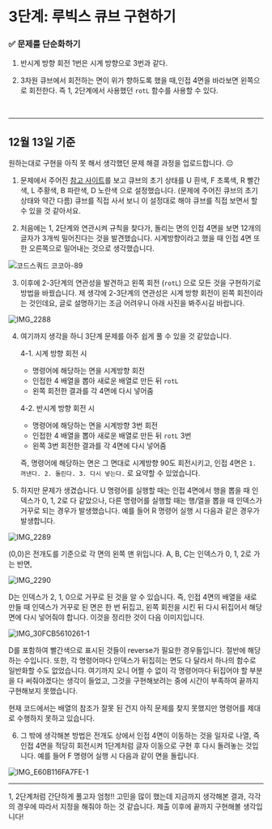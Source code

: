 # 3단계: 루빅스 큐브 구현하기

### ✅ 문제를 단순화하기

1. 반시계 방향 회전 1번은 시계 방향으로 3번과 같다.

2. 3차원 큐브에서 회전하는 면이 위가 향하도록 했을 때,인접 4면을 바라보면 왼쪽으로 회전한다. 즉 1, 2단계에서 사용했던 `rotL` 함수를 사용할 수 있다.

<br/>

---

## 12월 13일 기준

원하는대로 구현을 아직 못 해서 생각했던 문제 해결 과정을 업로드합니다. 😔

1. 문제에서 주어진 [참고 사이트](https://cube3x3.com/%ED%81%90%EB%B8%8C%EB%A5%BC-%EB%A7%9E%EC%B6%94%EB%8A%94-%EB%B0%A9/#notation)를 보고 큐브의 초기 상태를 U 흰색, F 초록색, R 빨간색, L 주황색, B 파란색, D 노란색 으로 설정했습니다. (문제에 주어진 큐브의 초기 상태와 약간 다름) 큐브를 직접 사서 보니 이 설정대로 해야 큐브를 직접 보면서 할 수 있을 것 같아서요.

2. 처음에는 1, 2단계와 연관시켜 규칙을 찾다가, 돌리는 면의 인접 4면을 보면 12개의 글자가 3개씩 밀어진다는 것을 발견했습니다. 시계방향이라고 했을 때 인접 4면 또한 오른쪽으로 밀어내는 것으로 생각했습니다.

![코드스쿼드 코코아-89](https://user-images.githubusercontent.com/60209518/102012008-473f2080-3d8b-11eb-8d75-b20cb9d41832.jpg)

3. 이후에 2-3단계의 연관성을 발견하고 왼쪽 회전 (`rotL`) 으로 모든 것을 구현하기로 방법을 바꿨습니다. 제 생각에 2-3단계의 연관성은 시계 방향 회전이 왼쪽 회전이라는 것인데요, 글로 설명하기는 조금 어려우니 아래 사진을 봐주시길 바랍니다.

![IMG_2288](https://user-images.githubusercontent.com/60209518/102012399-66d74880-3d8d-11eb-8837-c21ea7254980.jpg)

4. 여기까지 생각을 하니 3단계 문제를 아주 쉽게 풀 수 있을 것 같았습니다.

    4-1. 시계 방향 회전 시

    - 명령어에 해당하는 면을 시계방향 회전
    - 인접한 4 배열을 뽑아 새로운 배열로 만든 뒤 `rotL`
    - 왼쪽 회전한 결과를 각 4면에 다시 넣어줌

    4-2. 반시계 방향 회전 시

    - 명령어에 해당하는 면을 시계방향 3번 회전
    - 인접한 4 배열을 뽑아 새로운 배열로 만든 뒤 `rotL` 3번
    - 왼쪽 3번 회전한 결과를 각 4면에 다시 넣어줌

    즉, 명령어에 해당하는 면은 그 면대로 시계방향 90도 회전시키고, 인접 4면은 `1. 꺼낸다. 2. 돌린다. 3. 다시 넣는다.` 로 요약할 수 있었습니다.

5. 하지만 문제가 생겼습니다. U 명령어를 실행할 때는 인접 4면에서 행을 뽑을 때 인덱스가 0, 1, 2로 다 같았으나, 다른 명령어를 실행할 때는 행/열을 뽑을 때 인덱스가 거꾸로 되는 경우가 발생했습니다. 예를 들어 R 명령어 실행 시 다음과 같은 경우가 발생합니다.

![IMG_2289](https://user-images.githubusercontent.com/60209518/102012738-81aabc80-3d8f-11eb-8555-fd3ea8c8df26.jpg)

  (0,0)은 전개도를 기준으로 각 면의 왼쪽 맨 위입니다.
  A, B, C는 인덱스가 0, 1, 2로 가는 반면,

![IMG_2290](https://user-images.githubusercontent.com/60209518/102012819-cfbfc000-3d8f-11eb-9275-08d973ecbadf.jpg)

  D는 인덱스가 2, 1, 0으로 거꾸로 된 것을 알 수 있습니다. 즉, 인접 4면의 배열을 새로 만들 때 인덱스가 거꾸로 된 면은 한 번 뒤집고, 왼쪽 회전을 시킨 뒤 다시 뒤집어서 해당 면에 다시 넣어줘야 합니다. 이것을 정리한 것이 다음 이미지입니다.

![IMG_30FCB5610261-1](https://user-images.githubusercontent.com/60209518/102012883-17dee280-3d90-11eb-84aa-2bc5234c11c9.jpeg)

  D를 포함하여 빨간색으로 표시된 것들이 reverse가 필요한 경우들입니다. 절반에 해당하는 수입니다. 또한, 각 명령어마다 인덱스가 뒤집히는 면도 다 달라서 하나의 함수로 일반화할 수도 없었습니다. 여기까지 오니 어쩔 수 없이 각 명령어마다 뒤집어야 할 부분을 다 써줘야겠다는 생각이 들었고, 그것을 구현해보려는 중에 시간이 부족하여 끝까지 구현해보지 못했습니다.

  현재 코드에서는 배열의 참조가 잘못 된 건지 아직 문제를 찾지 못했지만 명령어를 제대로 수행하지 못하고 있습니다.

6. 그 밖에 생각해본 방법은 전개도 상에서 인접 4면이 이동하는 것을 일자로 나열, 즉 인접 4면을 적당히 회전시켜 1단계처럼 글자 이동으로 구현 후 다시 돌려놓는 것입니다. 예를 들어 F 명령어 실행 시 다음과 같이 면을 돌립니다.

![IMG_E60B116FA7FE-1](https://user-images.githubusercontent.com/60209518/102013056-0813ce00-3d91-11eb-80ba-b024e02b5bb0.jpeg)

---

1, 2단계처럼 간단하게 풀고자 엄청!! 고민을 많이 했는데 지금까지 생각해본 결과, 각각의 경우에 따라서 지정을 해줘야 하는 것 같습니다. 제출 이후에 끝까지 구현해볼 생각입니다!

